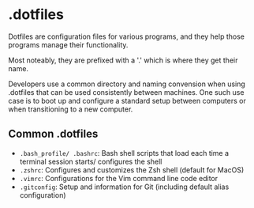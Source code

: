 # .dotfiles

Dotfiles are configuration files for various programs, and they help those programs manage their functionality.

Most noteably, they are prefixed with a '.' which is where they get their name.


Developers use a common directory and naming convension when using .dotfiles that can be used consistently between machines. One such use case is to boot up and configure a standard setup between computers or when transitioning to a new computer.

## Common .dotfiles

- `.bash_profile/ .bashrc`: Bash shell scripts that load each time a terminal session starts/ configures the shell
- `.zshrc`: Configures and customizes the Zsh shell (default for MacOS)
- `.vimrc`: Configurations for the Vim command line code editor
- `.gitconfig`: Setup and information for Git (including default alias configuration) 
